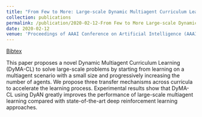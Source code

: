 ```yaml
---
title: "From Few to More: Large-scale Dynamic Multiagent Curriculum Learning"
collection: publications
permalink: /publication/2020-02-12-From Few to More Large-scale Dynamic Multiagent Curriculum Learning
date: 2020-02-12
venue: 'Proceedings of AAAI Conference on Artificial Intelligence (AAAI)'
---
```

[Bibtex](http://tianpeiyang.github.io/files/aaai_dyan.bib)
  
  

This paper proposes a novel Dynamic Multiagent Curriculum Learning (DyMA-CL) to solve large-scale problems by starting from learning on a multiagent scenario with a small size and progressively increasing the number of agents. We propose three transfer mechanisms across curricula to accelerate the learning process. Experimental results show that DyMA-CL using DyAN greatly improves the performance of large-scale multiagent learning compared with state-of-the-art deep reinforcement learning approaches. 

